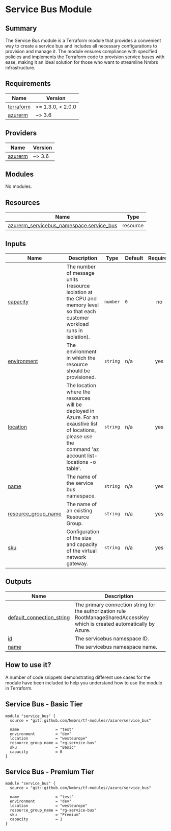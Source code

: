 # Service Bus Module

## Summary

The Service Bus module is a Terraform module that provides a convenient way to create a service bus and includes all necessary configurations to provision and manage it. The module ensures compliance with specified policies and implements the Terraform code to provision service buses with ease, making it an ideal solution for those who want to streamline Nmbrs infrastructure.

## Requirements

| Name | Version |
|------|---------|
| <a name="requirement_terraform"></a> [terraform](#requirement\_terraform) | >= 1.3.0, < 2.0.0 |
| <a name="requirement_azurerm"></a> [azurerm](#requirement\_azurerm) | ~> 3.6 |

## Providers

| Name | Version |
|------|---------|
| <a name="provider_azurerm"></a> [azurerm](#provider\_azurerm) | ~> 3.6 |

## Modules

No modules.

## Resources

| Name | Type |
|------|------|
| [azurerm_servicebus_namespace.service_bus](https://registry.terraform.io/providers/hashicorp/azurerm/latest/docs/resources/servicebus_namespace) | resource |

## Inputs

| Name | Description | Type | Default | Required |
|------|-------------|------|---------|:--------:|
| <a name="input_capacity"></a> [capacity](#input\_capacity) | The number of message units (resource isolation at the CPU and memory level so that each customer workload runs in isolation). | `number` | `0` | no |
| <a name="input_environment"></a> [environment](#input\_environment) | The environment in which the resource should be provisioned. | `string` | n/a | yes |
| <a name="input_location"></a> [location](#input\_location) | The location where the resources will be deployed in Azure. For an exaustive list of locations, please use the command 'az account list-locations -o table'. | `string` | n/a | yes |
| <a name="input_name"></a> [name](#input\_name) | The name of the service bus namespace. | `string` | n/a | yes |
| <a name="input_resource_group_name"></a> [resource\_group\_name](#input\_resource\_group\_name) | The name of an existing Resource Group. | `string` | n/a | yes |
| <a name="input_sku"></a> [sku](#input\_sku) | Configuration of the size and capacity of the virtual network gateway. | `string` | n/a | yes |

## Outputs

| Name | Description |
|------|-------------|
| <a name="output_default_connection_string"></a> [default\_connection\_string](#output\_default\_connection\_string) | The primary connection string for the authorization rule RootManageSharedAccessKey which is created automatically by Azure. |
| <a name="output_id"></a> [id](#output\_id) | The servicebus namespace ID. |
| <a name="output_name"></a> [name](#output\_name) | The servicebus namespace name. |

## How to use it?

A number of code snippets demonstrating different use cases for the module have been included to help you understand how to use the module in Terraform.

## Service Bus - Basic Tier

```hcl
module "service_bus" {
  source = "git::github.com/Nmbrs/tf-modules//azure/service_bus"

  name                = "test"
  environment         = "dev"
  location            = "westeurope"
  resource_group_name = "rg-service-bus"
  sku                 = "Basic"
  capacity            = 0
}
```

## Service Bus - Premium Tier

```hcl
module "service_bus" {
  source = "git::github.com/Nmbrs/tf-modules//azure/service_bus"

  name                = "test"
  environment         = "dev"
  location            = "westeurope"
  resource_group_name = "rg-service-bus"
  sku                 = "Premium"
  capacity            = 1
}
```
